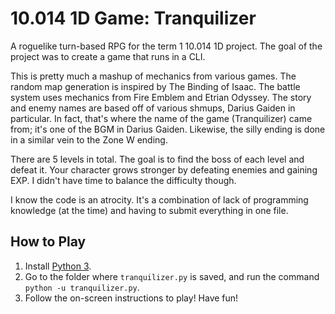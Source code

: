 # 10.014 1D Game: Tranquilizer

A roguelike turn-based RPG for the term 1 10.014 1D project. The goal of the project was to create a game that runs in a CLI.

This is pretty much a mashup of mechanics from various games. The random map generation is inspired by The Binding of Isaac. The battle system uses mechanics from Fire Emblem and Etrian Odyssey. The story and enemy names are based off of various shmups, Darius Gaiden in particular. In fact, that's where the name of the game (Tranquilizer) came from; it's one of the BGM in Darius Gaiden. Likewise, the silly ending is done in a similar vein to the Zone W ending.

There are 5 levels in total. The goal is to find the boss of each level and defeat it. Your character grows stronger by defeating enemies and gaining EXP. I didn't have time to balance the difficulty though.

I know the code is an atrocity. It's a combination of lack of programming knowledge (at the time) and having to submit everything in one file.

## How to Play

1. Install [Python 3](https://www.python.org/downloads/).
2. Go to the folder where `tranquilizer.py` is saved, and run the command `python -u tranquilizer.py`.
3. Follow the on-screen instructions to play! Have fun!
